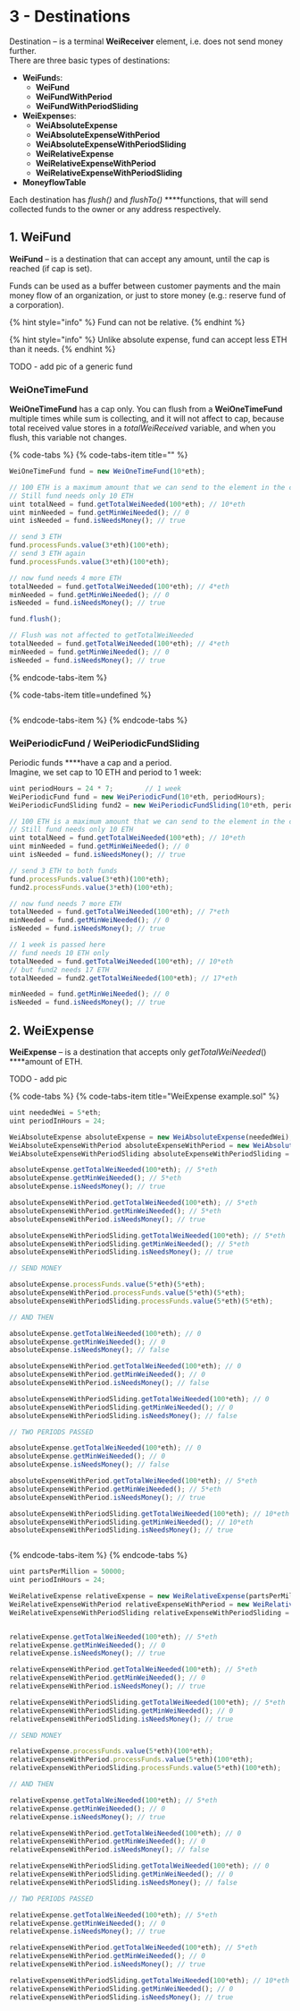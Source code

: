 # 3 - Destinations

Destination – is a terminal **WeiReceiver** element, i.e. does not send money further.   
There are three basic types of destinations: 

* **WeiFund**s:
  * **WeiFund**
  * **WeiFundWithPeriod**
  * **WeiFundWithPeriodSliding**
* **WeiExpense**s:
  * **WeiAbsoluteExpense**
  * **WeiAbsoluteExpenseWithPeriod**
  * **WeiAbsoluteExpenseWithPeriodSliding**
  * **WeiRelativeExpense**
  * **WeiRelativeExpenseWithPeriod**
  * **WeiRelativeExpenseWithPeriodSliding**
* **MoneyflowTable**

Each destination has _flush\(\)_ and _flushTo\(\)_ ****functions, that will send collected funds to the owner or any address respectively.

## 1. WeiFund

**WeiFund** – is a destination that can accept any amount, until the cap is reached \(if cap is set\). 

Funds can be used as a buffer between customer payments and the main money flow of an organization, or just to store money \(e.g.: reserve fund of a corporation\).

{% hint style="info" %}
Fund can not be relative.
{% endhint %}

{% hint style="info" %}
Unlike absolute expense, fund can accept less ETH than it needs.
{% endhint %}

TODO - add pic of a generic fund

### WeiOneTimeFund

**WeiOneTimeFund** has a cap only. You can flush from a **WeiOneTimeFund** multiple times while sum is collecting, and it will not affect to cap, because total received value stores in a _totalWeiReceived_  variable, and when you flush, this variable not changes.

{% code-tabs %}
{% code-tabs-item title="" %}
```javascript
WeiOneTimeFund fund = new WeiOneTimeFund(10*eth);

// 100 ETH is a maximum amount that we can send to the element in the current case
// Still fund needs only 10 ETH
uint totalNeed = fund.getTotalWeiNeeded(100*eth); // 10*eth
uint minNeeded = fund.getMinWeiNeeded(); // 0
uint isNeeded = fund.isNeedsMoney(); // true

// send 3 ETH
fund.processFunds.value(3*eth)(100*eth);
// send 3 ETH again
fund.processFunds.value(3*eth)(100*eth);

// now fund needs 4 more ETH
totalNeeded = fund.getTotalWeiNeeded(100*eth); // 4*eth
minNeeded = fund.getMinWeiNeeded(); // 0
isNeeded = fund.isNeedsMoney(); // true

fund.flush();

// Flush was not affected to getTotalWeiNeeded
totalNeeded = fund.getTotalWeiNeeded(100*eth); // 4*eth
minNeeded = fund.getMinWeiNeeded(); // 0
isNeeded = fund.isNeedsMoney(); // true
```
{% endcode-tabs-item %}

{% code-tabs-item title=undefined %}
```

```
{% endcode-tabs-item %}
{% endcode-tabs %}

### WeiPeriodicFund / WeiPeriodicFundSliding 

Periodic funds ****have a cap and a period.  
Imagine, we set cap to 10 ETH and period to 1 week:

```javascript
uint periodHours = 24 * 7;        // 1 week
WeiPeriodicFund fund = new WeiPeriodicFund(10*eth, periodHours);
WeiPeriodicFundSliding fund2 = new WeiPeriodicFundSliding(10*eth, periodHours);

// 100 ETH is a maximum amount that we can send to the element in the current case
// Still fund needs only 10 ETH
uint totalNeed = fund.getTotalWeiNeeded(100*eth); // 10*eth
uint minNeeded = fund.getMinWeiNeeded(); // 0
uint isNeeded = fund.isNeedsMoney(); // true

// send 3 ETH to both funds
fund.processFunds.value(3*eth)(100*eth);
fund2.processFunds.value(3*eth)(100*eth);

// now fund needs 7 more ETH
totalNeeded = fund.getTotalWeiNeeded(100*eth); // 7*eth
minNeeded = fund.getMinWeiNeeded(); // 0
isNeeded = fund.isNeedsMoney(); // true

// 1 week is passed here
// fund needs 10 ETH only
totalNeeded = fund.getTotalWeiNeeded(100*eth); // 10*eth
// but fund2 needs 17 ETH
totalNeeded = fund2.getTotalWeiNeeded(100*eth); // 17*eth

minNeeded = fund.getMinWeiNeeded(); // 0
isNeeded = fund.isNeedsMoney(); // true
```

## 2. WeiExpense

**WeiExpense** – is a destination that accepts only _getTotalWeiNeeded_\(\) ****amount of ETH.  
    
TODO - add pic

{% code-tabs %}
{% code-tabs-item title="WeiExpense example.sol" %}
```javascript
uint neededWei = 5*eth;
uint periodInHours = 24;

WeiAbsoluteExpense absoluteExpense = new WeiAbsoluteExpense(neededWei);
WeiAbsoluteExpenseWithPeriod absoluteExpenseWithPeriod = new WeiAbsoluteExpenseWithPeriod(neededWei, periodInHours);
WeiAbsoluteExpenseWithPeriodSliding absoluteExpenseWithPeriodSliding = new WeiAbsoluteExpenseWithPeriodSliding(neededWei, periodInHours);

absoluteExpense.getTotalWeiNeeded(100*eth); // 5*eth
absoluteExpense.getMinWeiNeeded(); // 5*eth
absoluteExpense.isNeedsMoney(); // true

absoluteExpenseWithPeriod.getTotalWeiNeeded(100*eth); // 5*eth
absoluteExpenseWithPeriod.getMinWeiNeeded(); // 5*eth
absoluteExpenseWithPeriod.isNeedsMoney(); // true

absoluteExpenseWithPeriodSliding.getTotalWeiNeeded(100*eth); // 5*eth
absoluteExpenseWithPeriodSliding.getMinWeiNeeded(); // 5*eth
absoluteExpenseWithPeriodSliding.isNeedsMoney(); // true

// SEND MONEY

absoluteExpense.processFunds.value(5*eth)(5*eth);
absoluteExpenseWithPeriod.processFunds.value(5*eth)(5*eth);
absoluteExpenseWithPeriodSliding.processFunds.value(5*eth)(5*eth);

// AND THEN

absoluteExpense.getTotalWeiNeeded(100*eth); // 0
absoluteExpense.getMinWeiNeeded(); // 0
absoluteExpense.isNeedsMoney(); // false

absoluteExpenseWithPeriod.getTotalWeiNeeded(100*eth); // 0
absoluteExpenseWithPeriod.getMinWeiNeeded(); // 0
absoluteExpenseWithPeriod.isNeedsMoney(); // false

absoluteExpenseWithPeriodSliding.getTotalWeiNeeded(100*eth); // 0
absoluteExpenseWithPeriodSliding.getMinWeiNeeded(); // 0
absoluteExpenseWithPeriodSliding.isNeedsMoney(); // false

// TWO PERIODS PASSED

absoluteExpense.getTotalWeiNeeded(100*eth); // 0
absoluteExpense.getMinWeiNeeded(); // 0
absoluteExpense.isNeedsMoney(); // false

absoluteExpenseWithPeriod.getTotalWeiNeeded(100*eth); // 5*eth
absoluteExpenseWithPeriod.getMinWeiNeeded(); // 5*eth
absoluteExpenseWithPeriod.isNeedsMoney(); // true

absoluteExpenseWithPeriodSliding.getTotalWeiNeeded(100*eth); // 10*eth
absoluteExpenseWithPeriodSliding.getMinWeiNeeded(); // 10*eth
absoluteExpenseWithPeriodSliding.isNeedsMoney(); // true



```
{% endcode-tabs-item %}
{% endcode-tabs %}

```javascript
uint partsPerMillion = 50000;
uint periodInHours = 24;

WeiRelativeExpense relativeExpense = new WeiRelativeExpense(partsPerMillion);
WeiRelativeExpenseWithPeriod relativeExpenseWithPeriod = new WeiRelativeExpenseWithPeriod(partsPerMillion, periodInHours);
WeiRelativeExpenseWithPeriodSliding relativeExpenseWithPeriodSliding = new WeiRelativeExpenseWithPeriodSliding(partsPerMillion, periodInHours);


relativeExpense.getTotalWeiNeeded(100*eth); // 5*eth
relativeExpense.getMinWeiNeeded(); // 0
relativeExpense.isNeedsMoney(); // true

relativeExpenseWithPeriod.getTotalWeiNeeded(100*eth); // 5*eth
relativeExpenseWithPeriod.getMinWeiNeeded(); // 0
relativeExpenseWithPeriod.isNeedsMoney(); // true

relativeExpenseWithPeriodSliding.getTotalWeiNeeded(100*eth); // 5*eth
relativeExpenseWithPeriodSliding.getMinWeiNeeded(); // 0
relativeExpenseWithPeriodSliding.isNeedsMoney(); // true

// SEND MONEY

relativeExpense.processFunds.value(5*eth)(100*eth);
relativeExpenseWithPeriod.processFunds.value(5*eth)(100*eth);
relativeExpenseWithPeriodSliding.processFunds.value(5*eth)(100*eth);

// AND THEN

relativeExpense.getTotalWeiNeeded(100*eth); // 5*eth
relativeExpense.getMinWeiNeeded(); // 0
relativeExpense.isNeedsMoney(); // true

relativeExpenseWithPeriod.getTotalWeiNeeded(100*eth); // 0
relativeExpenseWithPeriod.getMinWeiNeeded(); // 0
relativeExpenseWithPeriod.isNeedsMoney(); // false

relativeExpenseWithPeriodSliding.getTotalWeiNeeded(100*eth); // 0
relativeExpenseWithPeriodSliding.getMinWeiNeeded(); // 0
relativeExpenseWithPeriodSliding.isNeedsMoney(); // false

// TWO PERIODS PASSED

relativeExpense.getTotalWeiNeeded(100*eth); // 5*eth
relativeExpense.getMinWeiNeeded(); // 0
relativeExpense.isNeedsMoney(); // true

relativeExpenseWithPeriod.getTotalWeiNeeded(100*eth); // 5*eth
relativeExpenseWithPeriod.getMinWeiNeeded(); // 0
relativeExpenseWithPeriod.isNeedsMoney(); // true

relativeExpenseWithPeriodSliding.getTotalWeiNeeded(100*eth); // 10*eth
relativeExpenseWithPeriodSliding.getMinWeiNeeded(); // 0
relativeExpenseWithPeriodSliding.isNeedsMoney(); // true
```



